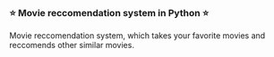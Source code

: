 <h3>⭐️ Movie reccomendation system in Python ⭐️</h3>
<p>Movie reccomendation system, which takes your favorite movies and reccomends other similar movies.</p>
